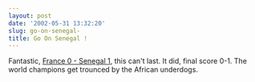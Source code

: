 ```yaml
---
layout: post
date: '2002-05-31 13:32:20'
slug: go-on-senegal-
title: Go On Senegal !
---
```


Fantastic, [France 0 - Senegal 1](http://football.guardian.co.uk/worldcup2002/minutebyminute/story/0,11927,724967,00.html), this can't last.
It did, final score 0-1. The world champions get trounced by the African underdogs.